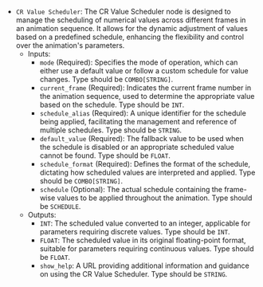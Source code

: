 - `CR Value Scheduler`: The CR Value Scheduler node is designed to manage the scheduling of numerical values across different frames in an animation sequence. It allows for the dynamic adjustment of values based on a predefined schedule, enhancing the flexibility and control over the animation's parameters.
    - Inputs:
        - `mode` (Required): Specifies the mode of operation, which can either use a default value or follow a custom schedule for value changes. Type should be `COMBO[STRING]`.
        - `current_frame` (Required): Indicates the current frame number in the animation sequence, used to determine the appropriate value based on the schedule. Type should be `INT`.
        - `schedule_alias` (Required): A unique identifier for the schedule being applied, facilitating the management and reference of multiple schedules. Type should be `STRING`.
        - `default_value` (Required): The fallback value to be used when the schedule is disabled or an appropriate scheduled value cannot be found. Type should be `FLOAT`.
        - `schedule_format` (Required): Defines the format of the schedule, dictating how scheduled values are interpreted and applied. Type should be `COMBO[STRING]`.
        - `schedule` (Optional): The actual schedule containing the frame-wise values to be applied throughout the animation. Type should be `SCHEDULE`.
    - Outputs:
        - `INT`: The scheduled value converted to an integer, applicable for parameters requiring discrete values. Type should be `INT`.
        - `FLOAT`: The scheduled value in its original floating-point format, suitable for parameters requiring continuous values. Type should be `FLOAT`.
        - `show_help`: A URL providing additional information and guidance on using the CR Value Scheduler. Type should be `STRING`.

